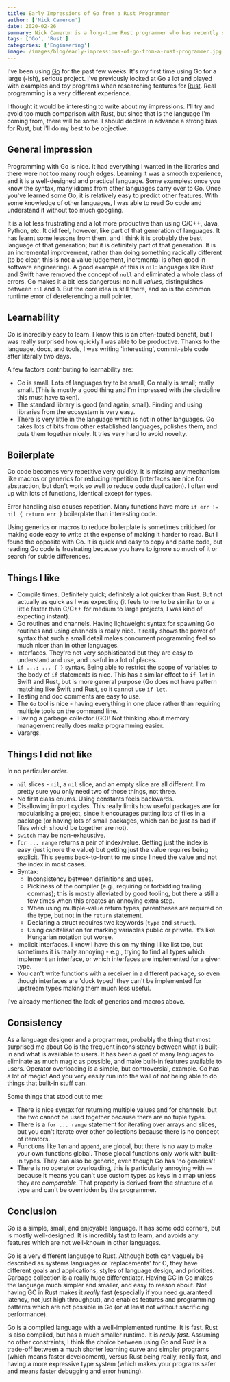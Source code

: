 ```yaml
---
title: Early Impressions of Go from a Rust Programmer
author: ['Nick Cameron']
date: 2020-02-26
summary: Nick Cameron is a long-time Rust programmer who has recently started using Go. In this post, he talks about his early impressions of Go. Read this post to learn more. 
tags: ['Go', 'Rust']
categories: ['Engineering']
image: /images/blog/early-impressions-of-go-from-a-rust-programmer.jpg
---
```



I've been using [Go](https://en.wikipedia.org/wiki/Go_(programming_language)) for the past few weeks. It's my first time using Go for a large (-ish), serious project. I've previously looked at Go a lot and played with examples and toy programs when researching features for [Rust](https://en.wikipedia.org/wiki/Rust_(programming_language)). Real programming is a very different experience.

I thought it would be interesting to write about my impressions. I'll try and avoid too much comparison with Rust, but since that is the language I'm coming from, there will be some. I should declare in advance a strong bias for Rust, but I'll do my best to be objective.

## General impression

Programming with Go is nice. It had everything I wanted in the libraries and there were not too many rough edges. Learning it was a smooth experience, and it is a well-designed and practical language. Some examples: once you know the syntax, many idioms from other languages carry over to Go. Once you've learned some Go, it is relatively easy to predict other features. With some knowledge of other languages, I was able to read Go code and understand it without too much googling.

It is a lot less frustrating and a lot more productive than using C/C++, Java, Python, etc. It did feel, however, like part of that generation of languages. It has learnt some lessons from them, and I think it is probably the best language of that generation; but it is definitely part of that generation. It is an incremental improvement, rather than doing something radically different (to be clear, this is not a value judgement, incremental is often good in software engineering). A good example of this is `nil`: languages like Rust and Swift have removed the concept of `null` and eliminated a whole class of errors. Go makes it a bit less dangerous: no null *values*, distinguishes between `nil` and `0`. But the core idea is still there, and so is the common runtime error of dereferencing a null pointer.

## Learnability

Go is incredibly easy to learn. I know this is an often-touted benefit, but I was really surprised how quickly I was able to be productive. Thanks to the language, docs, and tools, I was writing 'interesting', commit-able code after literally two days.

A few factors contributing to learnability are:

* Go is small. Lots of languages try to be small, Go really is small; really small. (This is mostly a good thing and I'm impressed with the discipline this must have taken).
* The standard library is good (and again, small). Finding and using libraries from the ecosystem is very easy.
* There is very little in the language which is not in other languages. Go takes lots of bits from other established languages, polishes them, and puts them together nicely. It tries very hard to avoid novelty.

## Boilerplate

Go code becomes very repetitive very quickly. It is missing any mechanism like macros or generics for reducing repetition (interfaces are nice for abstraction, but don't work so well to reduce code duplication). I often end up with lots of functions, identical except for types.

Error handling also causes repetition. Many functions have more `if err != nil { return err }` boilerplate than interesting code.

Using generics or macros to reduce boilerplate is sometimes criticised for making code easy to write at the expense of making it harder to read. But I found the opposite with Go. It is quick and easy to copy and paste code, but reading Go code is frustrating because you have to ignore so much of it or search for subtle differences.

## Things I like

* Compile times. Definitely quick; definitely a lot quicker than Rust. But not actually as quick as I was expecting (it feels to me to be similar to or a little faster than C/C++ for medium to large projects, I was kind of expecting instant).
* Go routines and channels. Having lightweight syntax for spawning Go routines and using channels is really nice. It really shows the power of syntax that such a small detail makes concurrent programming feel so much nicer than in other languages.
* Interfaces. They're not very sophisticated but they are easy to understand and use, and useful in a lot of places.
* `if ...; ... { }` syntax. Being able to restrict the scope of variables to the body of `if` statements is nice. This has a similar effect to `if let` in Swift and Rust, but is more general purpose (Go does not have pattern matching like Swift and Rust, so it cannot use `if let`.
* Testing and doc comments are easy to use.
* The `Go` tool is nice - having everything in one place rather than requiring multiple tools on the command line.
* Having a garbage collector (GC)! Not thinking about memory management really does make programming easier.
* Varargs.

## Things I did not like

In no particular order.

* `nil` slices - `nil`, a `nil` slice, and an empty slice are all different. I'm pretty sure you only need two of those things, not three.
* No first class enums. Using constants feels backwards.
* Disallowing import cycles. This really limits how useful packages are for modularising a project, since it encourages putting lots of files in a package (or having lots of small packages, which can be just as bad if files which should be together are not).
* `switch` may be non-exhaustive.
* `for ... range` returns a pair of index/value. Getting just the index is easy (just ignore the value) but getting just the value requires being explicit. This seems back-to-front to me since I need the value and not the index in most cases.
* Syntax:
  - Inconsistency between definitions and uses.
  - Pickiness of the compiler (e.g., requiring or forbidding trailing commas); this is mostly alleviated by good tooling, but there a still a few times when this creates an annoying extra step.
  - When using multiple-value return types, parentheses are required on the type, but not in the `return` statement.
  - Declaring a struct requires two keywords (`type` and `struct`).
  - Using capitalisation for marking variables public or private. It's like Hungarian notation but worse.
* Implicit interfaces. I know I have this on my thing I like list too, but sometimes it is really annoying - e.g., trying to find all types which implement an interface, or which interfaces are implemented for a given type.
* You can't write functions with a receiver in a different package, so even though interfaces are 'duck typed' they can't be implemented for upstream types making them much less useful.

I've already mentioned the lack of generics and macros above.

## Consistency

As a language designer and a programmer, probably the thing that most surprised me about Go is the frequent inconsistency between what is built-in and what is available to users. It has been a goal of many languages to eliminate as much magic as possible, and make built-in features available to users. Operator overloading is a simple, but controversial, example. Go has a lot of magic! And you very easily run into the wall of not being able to do things that built-in stuff can.

Some things that stood out to me:

* There is nice syntax for returning multiple values and for channels, but the two cannot be used together because there are no tuple types.
* There is a `for ... range` statement for iterating over arrays and slices, but you can't iterate over other collections because there is no concept of iterators.
* Functions like `len` and `append`, are global, but there is no way to make your own functions global. Those global functions only work with built-in types. They can also be generic, even though Go has 'no generics'!
* There is no operator overloading, this is particularly annoying with `==` because it means you can't use custom types as keys in a map unless they are *comparable*. That property is derived from the structure of a type and can't be overridden by the programmer.

## Conclusion

Go is a simple, small, and enjoyable language. It has some odd corners, but is mostly well-designed. It is incredibly fast to learn, and avoids any features which are not well-known in other languages.

Go is a very different language to Rust. Although both can vaguely be described as systems languages or 'replacements' for C, they have different goals and applications, styles of language design, and priorities. Garbage collection is a really huge differentiator. Having GC in Go makes the language much simpler and smaller, and easy to reason about. Not having GC in Rust makes it *really* fast (especially if you need guaranteed latency, not just high throughput), and enables features and programming patterns which are not possible in Go (or at least not without sacrificing performance).

Go is a compiled language with a well-implemented runtime. It is fast. Rust is also compiled, but has a much smaller runtime. It is *really fast*. Assuming no other constraints, I think the choice between using Go and Rust is a trade-off between a much shorter learning curve and simpler programs (which means faster development), versus Rust being really, really fast, and having a more expressive type system (which makes your programs safer and means faster debugging and error hunting).
